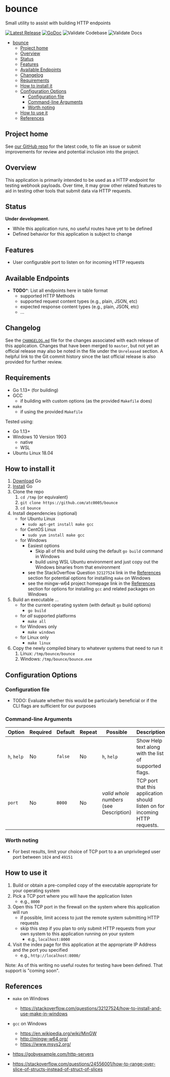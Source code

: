 # bounce

Small utility to assist with building HTTP endpoints

[![Latest Release](https://img.shields.io/github/release/atc0005/bounce.svg?style=flat-square)](https://github.com/atc0005/bounce/releases/latest)
[![GoDoc](https://godoc.org/github.com/atc0005/bounce?status.svg)](https://godoc.org/github.com/atc0005/bounce)
![Validate Codebase](https://github.com/atc0005/bounce/workflows/Validate%20Codebase/badge.svg)
![Validate Docs](https://github.com/atc0005/bounce/workflows/Validate%20Docs/badge.svg)

- [bounce](#bounce)
  - [Project home](#project-home)
  - [Overview](#overview)
  - [Status](#status)
  - [Features](#features)
  - [Available Endpoints](#available-endpoints)
  - [Changelog](#changelog)
  - [Requirements](#requirements)
  - [How to install it](#how-to-install-it)
  - [Configuration Options](#configuration-options)
    - [Configuration file](#configuration-file)
    - [Command-line Arguments](#command-line-arguments)
    - [Worth noting](#worth-noting)
  - [How to use it](#how-to-use-it)
  - [References](#references)

## Project home

See [our GitHub repo](https://github.com/atc0005/bounce) for the latest code,
to file an issue or submit improvements for review and potential inclusion
into the project.

## Overview

This application is primarily intended to be used as a HTTP endpoint for
testing webhook payloads. Over time, it may grow other related features to aid
in testing other tools that submit data via HTTP requests.

## Status

**Under development.**

- While this application runs, no useful routes have yet to be defined
- Defined behavior for this application is subject to change

## Features

- User configurable port to listen on for incoming HTTP requests

## Available Endpoints

- **TODO***: List all endpoints here in table format
  - supported HTTP Methods
  - supported request content types (e.g., plain, JSON, etc)
  - expected response content types (e.g., plain, JSON, etc)
  - ...

## Changelog

See the [`CHANGELOG.md`](CHANGELOG.md) file for the changes associated with
each release of this application. Changes that have been merged to `master`,
but not yet an official release may also be noted in the file under the
`Unreleased` section. A helpful link to the Git commit history since the last
official release is also provided for further review.

## Requirements

- Go 1.13+ (for building)
- GCC
  - if building with custom options (as the provided `Makefile` does)
- `make`
  - if using the provided `Makefile`

Tested using:

- Go 1.13+
- Windows 10 Version 1903
  - native
  - WSL
- Ubuntu Linux 18.04

## How to install it

1. [Download](https://golang.org/dl/) Go
1. [Install](https://golang.org/doc/install) Go
1. Clone the repo
   1. `cd /tmp` (or equivalent)
   1. `git clone https://github.com/atc0005/bounce`
   1. `cd bounce`
1. Install dependencies (optional)
   - for Ubuntu Linux
     - `sudo apt-get install make gcc`
   - for CentOS Linux
     - `sudo yum install make gcc`
   - for Windows
     - Easiest options
       - Skip all of this and build using the default `go build` command in
         Windows
       - build using WSL Ubuntu environment and just copy out the Windows
         binaries from that environment
     - see the StackOverflow Question `32127524` link in the
       [References](#references) section for potential options for installing
       `make` on Windows
     - see the mingw-w64 project homepage link in the
       [References](#references) section for options for installing `gcc` and
       related packages on Windows
1. Build an executable ...
   - for the current operating system (with default `go` build options)
     - `go build`
   - for *all* supported platforms
      - `make all`
   - for Windows only
      - `make windows`
   - for Linux only
     - `make linux`
1. Copy the newly compiled binary to whatever systems that need to run it
   1. Linux: `/tmp/bounce/bounce`
   1. Windows: `/tmp/bounce/bounce.exe`

## Configuration Options

### Configuration file

- TODO: Evaluate whether this would be particularly beneficial or if the CLI
  flags are sufficient for our purposes

### Command-line Arguments

| Option      | Required | Default | Repeat | Possible                                | Description                                                                 |
| ----------- | -------- | ------- | ------ | --------------------------------------- | --------------------------------------------------------------------------- |
| `h`, `help` | No       | `false` | No     | `h`, `help`                             | Show Help text along with the list of supported flags.                      |
| `port`      | No       | `8000`  | No     | *valid whole numbers* (see Description) | TCP port that this application should listen on for incoming HTTP requests. |

### Worth noting

- For best results, limit your choice of TCP port to a an unprivileged user
  port between `1024` and `49151`

## How to use it

1. Build or obtain a pre-compiled copy of the executable appropriate for your
   operating system
1. Pick a TCP port where you will have the application listen
   - e.g., `8000`
1. Open this TCP port in the firewall on the system where this application
   will run
   - if possible, limit access to just the remote system submitting HTTP
     requests
   - skip this step if you plan to only submit HTTP requests from your own
     system to this application running *on* your system
     - e.g., `localhost:8000`
1. Visit the index page for this application at the appropriate IP Address and
   the port you specified
   - e.g., `http://localhost:8000/`

Note: As of this writing no useful routes for testing have been defined. That
support is "coming soon".

## References

- `make` on Windows
  - <https://stackoverflow.com/questions/32127524/how-to-install-and-use-make-in-windows>
- `gcc` on Windows
  - <https://en.wikipedia.org/wiki/MinGW>
  - <http://mingw-w64.org/>
  - <https://www.msys2.org/>

- <https://gobyexample.com/http-servers>
- <https://stackoverflow.com/questions/24556001/how-to-range-over-slice-of-structs-instead-of-struct-of-slices>
